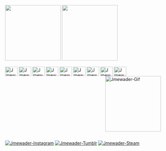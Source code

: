 

<!--
**jmewader/jmewader** is a ✨ _special_ ✨ repository because its `README.md` (this file) appears on your GitHub profile.

Here are some ideas to get you started:

- 🔭 I’m currently working on ...
- 🌱 I’m currently learning ...
- 👯 I’m looking to collaborate on ...
- 🤔 I’m looking for help with ...
- 💬 Ask me about ...
- 📫 How to reach me: ...
- 😄 Pronouns: ...
- ⚡ Fun fact: ...
-->

<div>
  <img height="180em" src="https://github-readme-stats.vercel.app/api?username=jmewader&show_icons=true&theme=omni" />
  <img height="180em" src="https://github-readme-stats.vercel.app/api/top-langs/?username=jmewader&layout=compact&theme=omni" />
</div>

<div style="display: inline-block"><br>
  <img align="center" alt="Jmewader-Js" height="30" width="40" src="https://cdn.jsdelivr.net/gh/devicons/devicon/icons/javascript/javascript-plain.svg" />
  <img align="center" alt="Jmewader-Ts" height="30" width="40" src="https://cdn.jsdelivr.net/gh/devicons/devicon/icons/typescript/typescript-plain.svg" />
  <img align="center" alt="Jmewader-React" height="30" width="40" src="https://cdn.jsdelivr.net/gh/devicons/devicon/icons/react/react-original.svg" />
  <img align="center" alt="Jmewader-HTML" height="30" width="40" src="https://cdn.jsdelivr.net/gh/devicons/devicon/icons/html5/html5-original.svg" />
  <img align="center" alt="Jmewader-CSS" height="30" width="40" src="https://cdn.jsdelivr.net/gh/devicons/devicon/icons/css3/css3-original.svg" />
  <img align="center" alt="Jmewader-Bootstrap" height="30" width="40" src="https://cdn.jsdelivr.net/gh/devicons/devicon/icons/bootstrap/bootstrap-original.svg" />
  <img align="center" alt="Jmewader-Tailwind" height="30" width="40" src="https://cdn.jsdelivr.net/gh/devicons/devicon/icons/tailwindcss/tailwindcss-plain.svg" />
  <img align="center" alt="Jmewader-Figma" height="30" width="40" src="https://cdn.jsdelivr.net/gh/devicons/devicon/icons/figma/figma-original.svg" />
  <img align="center" alt="Jmewader-NextJs" height="30" width="40" src="https://cdn.jsdelivr.net/gh/devicons/devicon/icons/nextjs/nextjs-original.svg" /> 
  <img align="right" width="180" height="180" src="https://i.ibb.co/HFdHm9t/gg276b9724fe.gif" alt="Jmewader-Gif" border="0">
</div>
 
##

<div>
  <a href="https://instagram.com/jmewader" target="_blank"><img alt="Jmewader-Instagram" src="https://img.shields.io/badge/Instagram-E4405F?style=for-the-badge&logo=instagram&logoColor=white" /></a>
  <a href="https://turn-you-into-nothing.tumblr.com" target="_blank"><img alt="Jmewader-Tumblr" src="https://img.shields.io/badge/Tumblr-%2336465D.svg?&style=for-the-badge&logo=Tumblr&logoColor=white" /></a>
  <a href="https://steamcommunity.com/id/diatonica" target="_blank"><img alt="Jmewader-Steam" src="https://img.shields.io/badge/Steam-000000?style=for-the-badge&logo=steam&logoColor=white" /></a>
</div>
